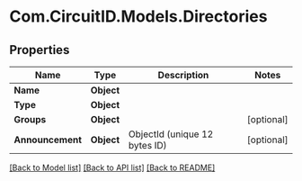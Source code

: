 
# Com.CircuitID.Models.Directories

## Properties

Name | Type | Description | Notes
------------ | ------------- | ------------- | -------------
**Name** | **Object** |  | 
**Type** | **Object** |  | 
**Groups** | **Object** |  | [optional] 
**Announcement** | **Object** | ObjectId (unique 12 bytes ID) | [optional] 

[[Back to Model list]](../README.md#documentation-for-models)
[[Back to API list]](../README.md#documentation-for-api-endpoints)
[[Back to README]](../README.md)

